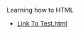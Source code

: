 Learning how to HTML
<ul>
 <li><a href="https://domurso.github.io/webdev/test.html">Link To Test.html</a></li>
 </ul>

